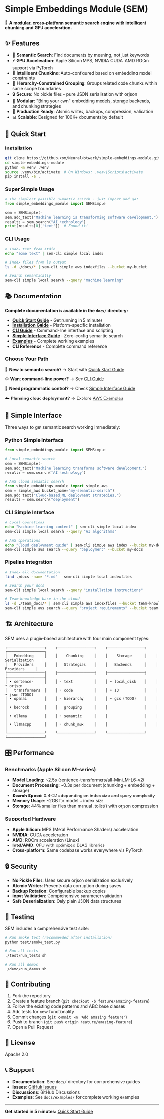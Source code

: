 # Simple Embeddings Module (SEM)

🚀 **A modular, cross-platform semantic search engine with intelligent chunking and GPU acceleration.**

## ✨ Features

- 🧠 **Semantic Search**: Find documents by meaning, not just keywords
- ⚡ **GPU Acceleration**: Apple Silicon MPS, NVIDIA CUDA, AMD ROCm support via PyTorch
- 📝 **Intelligent Chunking**: Auto-configured based on embedding model constraints
- 🧩 **Hierarchy-Constrained Grouping**: Groups related code chunks within same scope boundaries
- 🔒 **Secure**: No pickle files - pure JSON serialization with orjson
- 🔧 **Modular**: "Bring your own" embedding models, storage backends, and chunking strategies
- 🎯 **Production Ready**: Atomic writes, backups, compression, validation
- 📊 **Scalable**: Designed for 100K+ documents by default

## 🚀 Quick Start

### Installation

```bash
git clone https://github.com/NeuralNotwerk/simple-embeddings-module.git
cd simple-embeddings-module
python -m venv .venv
source .venv/bin/activate  # On Windows: .venv\Scripts\activate
pip install -e .
```

### Super Simple Usage

```python
# The simplest possible semantic search - just import and go!
from simple_embeddings_module import SEMSimple

sem = SEMSimple()
sem.add_text("Machine learning is transforming software development.")
results = sem.search("AI technology")
print(results[0]['text'])  # Found it!
```

### CLI Usage

```bash
# Index text from stdin
echo "some text" | sem-cli simple local index

# Index files from ls output
ls -d ./docs/* | sem-cli simple aws indexfiles --bucket my-bucket

# Search semantically
sem-cli simple local search --query "machine learning"
```

## 📚 Documentation

**Complete documentation is available in the `docs/` directory:**

- **[Quick Start Guide](docs/quickstart.rst)** - Get running in 5 minutes
- **[Installation Guide](docs/installation.rst)** - Platform-specific installation
- **[CLI Guide](docs/cli-guide.rst)** - Command-line interface and scripting
- **[Simple Interface Guide](docs/simple-interface.rst)** - Zero-config semantic search
- **[Examples](docs/examples/index.rst)** - Complete working examples
- **[CLI Reference](docs/cli-reference.rst)** - Complete command reference

### Choose Your Path

🚀 **New to semantic search?** → Start with [Quick Start Guide](docs/quickstart.rst)

⚙️ **Want command-line power?** → See [CLI Guide](docs/cli-guide.rst)

🐍 **Need programmatic control?** → Check [Simple Interface Guide](docs/simple-interface.rst)

☁️ **Planning cloud deployment?** → Explore [AWS Examples](docs/examples/aws-examples.rst)

## 🌟 Simple Interface

Three ways to get semantic search working immediately:

### Python Simple Interface

```python
from simple_embeddings_module import SEMSimple

# Local semantic search
sem = SEMSimple()
sem.add_text("Machine learning transforms software development.")
results = sem.search("AI technology")

# AWS cloud semantic search
from simple_embeddings_module import simple_aws
sem = simple_aws(bucket_name="my-semantic-search")
sem.add_text("Cloud-based ML deployment strategies.")
results = sem.search("deployment")
```

### CLI Simple Interface

```bash
# Local operations
echo "Machine learning content" | sem-cli simple local index
sem-cli simple local search --query "AI algorithms"

# AWS operations
echo "Cloud deployment guide" | sem-cli simple aws index --bucket my-docs
sem-cli simple aws search --query "deployment" --bucket my-docs
```

### Pipeline Integration

```bash
# Index all documentation
find ./docs -name "*.md" | sem-cli simple local indexfiles

# Search your docs
sem-cli simple local search --query "installation instructions"

# Team knowledge base in the cloud
ls -d ./team_docs/* | sem-cli simple aws indexfiles --bucket team-knowledge
sem-cli simple aws search --query "project requirements" --bucket team-knowledge
```

## 🏗️ Architecture

SEM uses a plugin-based architecture with four main component types:

```
┌─────────────────┐    ┌─────────────────┐    ┌─────────────────┐    ┌─────────────────┐
│   Embedding     │    │    Chunking     │    │    Storage      │    │ Serialization   │
│   Providers     │    │   Strategies    │    │   Backends      │    │   Providers     │
├─────────────────┤    ├─────────────────┤    ├─────────────────┤    ├─────────────────┤
│ • sentence-     │    │ • text          │    │ • local_disk    │    │ • orjson        │
│   transformers  │    │ • code          │    │ • s3            │    │ • json (TODO)   │
│ • openai        │    │ • hierarchy     │    │ • gcs (TODO)    │    │                 │
│ • bedrock       │    │   grouping      │    │                 │    │                 │
│ • ollama        │    │ • semantic      │    │                 │    │                 │
│ • llamacpp      │    │ • chunk_mux     │    │                 │    │                 │
└─────────────────┘    └─────────────────┘    └─────────────────┘    └─────────────────┘
```

## 🎛️ Performance

### Benchmarks (Apple Silicon M-series)

- **Model Loading**: ~2.5s (sentence-transformers/all-MiniLM-L6-v2)
- **Document Processing**: ~0.3s per document (chunking + embedding + storage)
- **Search Speed**: 0.4-2.1s depending on index size and query complexity
- **Memory Usage**: ~2GB for model + index size
- **Storage**: 44% smaller files than manual .tolist() with orjson compression

### Supported Hardware

- **Apple Silicon**: MPS (Metal Performance Shaders) acceleration
- **NVIDIA**: CUDA acceleration
- **AMD**: ROCm acceleration (Linux)
- **Intel/AMD**: CPU with optimized BLAS libraries
- **Cross-platform**: Same codebase works everywhere via PyTorch

## 🔒 Security

- **No Pickle Files**: Uses secure orjson serialization exclusively
- **Atomic Writes**: Prevents data corruption during saves
- **Backup Rotation**: Configurable backup copies
- **Input Validation**: Comprehensive parameter validation
- **Safe Deserialization**: Only plain JSON data structures

## 🧪 Testing

SEM includes a comprehensive test suite:

```bash
# Run smoke test (recommended after installation)
python test/smoke_test.py

# Run all tests
./test/run_tests.sh

# Run all demos
./demo/run_demos.sh
```

## 🤝 Contributing

1. Fork the repository
2. Create a feature branch (`git checkout -b feature/amazing-feature`)
3. Follow the existing code patterns and ABC base classes
4. Add tests for new functionality
5. Commit changes (`git commit -m 'Add amazing feature'`)
6. Push to branch (`git push origin feature/amazing-feature`)
7. Open a Pull Request

## 📄 License

Apache 2.0

## 📞 Support

- **Documentation**: See `docs/` directory for comprehensive guides
- **Issues**: [GitHub Issues](https://github.com/NeuralNotwerk/simple-embeddings-module/issues)
- **Discussions**: [GitHub Discussions](https://github.com/NeuralNotwerk/simple-embeddings-module/discussions)
- **Examples**: See `docs/examples/` for complete working examples

---

**Get started in 5 minutes:** [Quick Start Guide](docs/quickstart.rst)